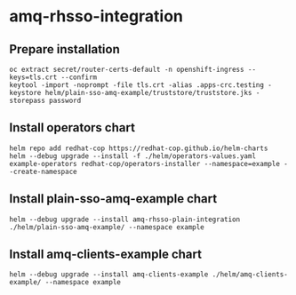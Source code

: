 # amq-rhsso-integration

## Prepare installation
```
oc extract secret/router-certs-default -n openshift-ingress --keys=tls.crt --confirm
keytool -import -noprompt -file tls.crt -alias .apps-crc.testing -keystore helm/plain-sso-amq-example/truststore/truststore.jks -storepass password
```

## Install operators chart
```
helm repo add redhat-cop https://redhat-cop.github.io/helm-charts
helm --debug upgrade --install -f ./helm/operators-values.yaml example-operators redhat-cop/operators-installer --namespace=example --create-namespace
```

## Install plain-sso-amq-example chart
```
helm --debug upgrade --install amq-rhsso-plain-integration ./helm/plain-sso-amq-example/ --namespace example
```

## Install amq-clients-example chart
```
helm --debug upgrade --install amq-clients-example ./helm/amq-clients-example/ --namespace example
```
